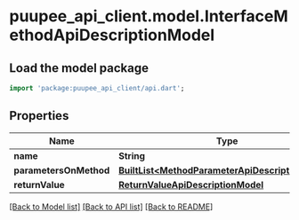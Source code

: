 # puupee_api_client.model.InterfaceMethodApiDescriptionModel

## Load the model package
```dart
import 'package:puupee_api_client/api.dart';
```

## Properties
Name | Type | Description | Notes
------------ | ------------- | ------------- | -------------
**name** | **String** |  | [optional] 
**parametersOnMethod** | [**BuiltList&lt;MethodParameterApiDescriptionModel&gt;**](MethodParameterApiDescriptionModel.md) |  | [optional] 
**returnValue** | [**ReturnValueApiDescriptionModel**](ReturnValueApiDescriptionModel.md) |  | [optional] 

[[Back to Model list]](../README.md#documentation-for-models) [[Back to API list]](../README.md#documentation-for-api-endpoints) [[Back to README]](../README.md)


